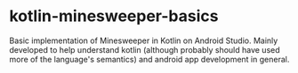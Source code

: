 # kotlin-minesweeper-basics
Basic implementation of Minesweeper in Kotlin on Android Studio. 
Mainly developed to help understand kotlin (although probably should have used more of the language's semantics) and android app development in general.

